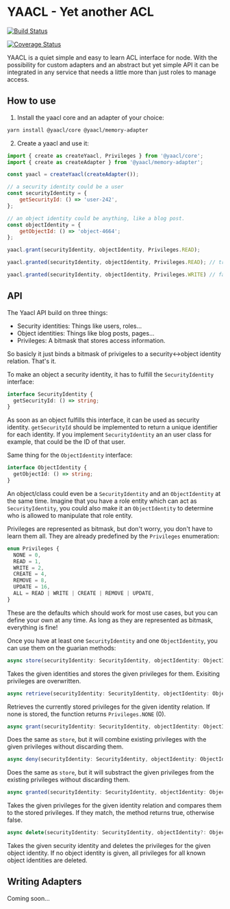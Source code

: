 # YAACL - Yet another ACL

[![Build Status](https://travis-ci.org/jeanfortheweb/yaacl.svg?branch=master)](https://travis-ci.org/jeanfortheweb/yaacl)

[![Coverage Status](https://coveralls.io/repos/github/jeanfortheweb/yaacl/badge.svg?branch=master)](https://coveralls.io/github/jeanfortheweb/yaacl?branch=master)

YAACL is a quiet simple and easy to learn ACL interface for node. With the possibility for custom adapters and an abstract but yet simple API it can be integrated in any service that needs a little more than just roles to manage access.

## How to use

1. Install the yaacl core and an adapter of your choice:

```sh
yarn install @yaacl/core @yaacl/memory-adapter
```

2. Create a yaacl and use it:

```js
import { create as createYaacl, Privileges } from '@yaacl/core';
import { create as createAdapter } from '@yaacl/memory-adapter';

const yaacl = createYaacl(createAdapter());

// a security identity could be a user
const securityIdentity = {
	getSecurityId: () => 'user-242',
};

// an object identity could be anything, like a blog post.
const objectIdentity = {
	getObjectId: () => 'object-4664';
};

yaacl.grant(securityIdentity, objectIdentity, Privileges.READ);

yaacl.granted(securityIdentity, objectIdentity, Privileges.READ); // true

yaacl.granted(securityIdentity, objectIdentity, Privileges.WRITE) // false
```

## API

The Yaacl API build on three things:

* Security identities: Things like users, roles...
* Object identities: Things like blog posts, pages...
* Privileges: A bitmask that stores access information.

So basicly it just binds a bitmask of privigeles to a security<->object identity relation. That's it.

To make an object a security identity, it has to fulfill the `SecurityIdentity` interface:

```ts
interface SecurityIdentity {
  getSecurityId: () => string;
}
```

As soon as an object fulfills this interface, it can be used as security identity. `getSecurityId` should be implemented to return a unique identifier for each identity. If you implement `SecurityIdentity` an an user class for example, that could be the ID of that user.

Same thing for the `ObjectIdentity` interface:

```ts
interface ObjectIdentity {
  getObjectId: () => string;
}
```

An object/class could even be a `SecurityIdentity` and an `ObjectIdentity` at the same time. Imagine that you have a role entity which can act as `SecurityIdentity`, you could also make it an `ObjectIdentity` to determine who is allowed to manipulate that role entity.

Privileges are represented as bitmask, but don't worry, you don't have to learn them all. They are already predefined by the `Privileges` enumeration:

```ts
enum Privileges {
  NONE = 0,
  READ = 1,
  WRITE = 2,
  CREATE = 4,
  REMOVE = 8,
  UPDATE = 16,
  ALL = READ | WRITE | CREATE | REMOVE | UPDATE,
}
```

These are the defaults which should work for most use cases, but you can define your own at any time. As long as they are represented as bitmask, everything is fine!

Once you have at least one `SecurityIdentity` and one `ObjectIdentity`, you can use them on the guarian methods:

```ts
async store(securityIdentity: SecurityIdentity, objectIdentity: ObjectIdentity, privileges: Privileges) => Promise<any>
```

Takes the given identities and stores the given privileges for them. Exisiting privileges are overwritten.

```ts
async retrieve(securityIdentity: SecurityIdentity, objectIdentity: ObjectIdentity) => Promise<Privileges = Privileges.NONE>
```

Retrieves the currently stored privileges for the given identity relation. If none is stored, the function returns `Privileges.NONE` (0).

```ts
async grant(securityIdentity: SecurityIdentity, objectIdentity: ObjectIdentity, privileges: Privileges) => Promise<any>
```

Does the same as `store`, but it will combine existing privileges with the given privileges without discarding them.

```ts
async deny(securityIdentity: SecurityIdentity, objectIdentity: ObjectIdentity, privileges: Privileges) => Promise<any>
```

Does the same as `store`, but it will substract the given privileges from the existing privileges without discarding them.

```ts
async granted(securityIdentity: SecurityIdentity, objectIdentity: ObjectIdentity, privileges: Privileges) => Promise<boolean>
```

Takes the given privileges for the given identity relation and compares them to the stored privileges.
If they match, the method returns true, otherwise false.

```ts
async delete(securityIdentity: SecurityIdentity, objectIdentity?: ObjectIdentity = null) => Promise<any>
```

Takes the given security identity and deletes the privileges for the given object identity. If no object identity is given, all privileges for all known object identities are deleted.

## Writing Adapters

Coming soon...
